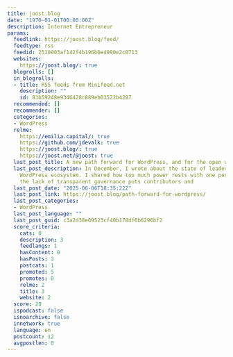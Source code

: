 ```yaml
---
title: joost.blog
date: "1970-01-01T00:00:00Z"
description: Internet Entrepreneur
params:
  feedlink: https://joost.blog/feed/
  feedtype: rss
  feedid: 2510003af142f4b196b0e4990e2c0713
  websites:
    https://joost.blog/: true
  blogrolls: []
  in_blogrolls:
  - title: RSS feeds from Minifeed.net
    description: ""
    id: 83b59248e9346428c889eb03522b4297
  recommended: []
  recommender: []
  categories:
  - WordPress
  relme:
    https://emilia.capital/: true
    https://github.com/jdevalk: true
    https://joost.blog/: true
    https://joost.net/@joost: true
  last_post_title: A new path forward for WordPress, and for the open web
  last_post_description: In December, I wrote about the state of leadership in the
    WordPress ecosystem. I shared how too much power rests with one person, and how
    the lack of transparent governance puts contributors and
  last_post_date: "2025-06-06T18:35:22Z"
  last_post_link: https://joost.blog/path-forward-for-wordpress/
  last_post_categories:
  - WordPress
  last_post_language: ""
  last_post_guid: c3a2d38e09523cf40b178df0b6296bf2
  score_criteria:
    cats: 0
    description: 3
    feedlangs: 1
    hasContent: 0
    hasPosts: 3
    postcats: 1
    promoted: 5
    promotes: 0
    relme: 2
    title: 3
    website: 2
  score: 20
  ispodcast: false
  isnoarchive: false
  innetwork: true
  language: en
  postcount: 12
  avgpostlen: 0
---
```


